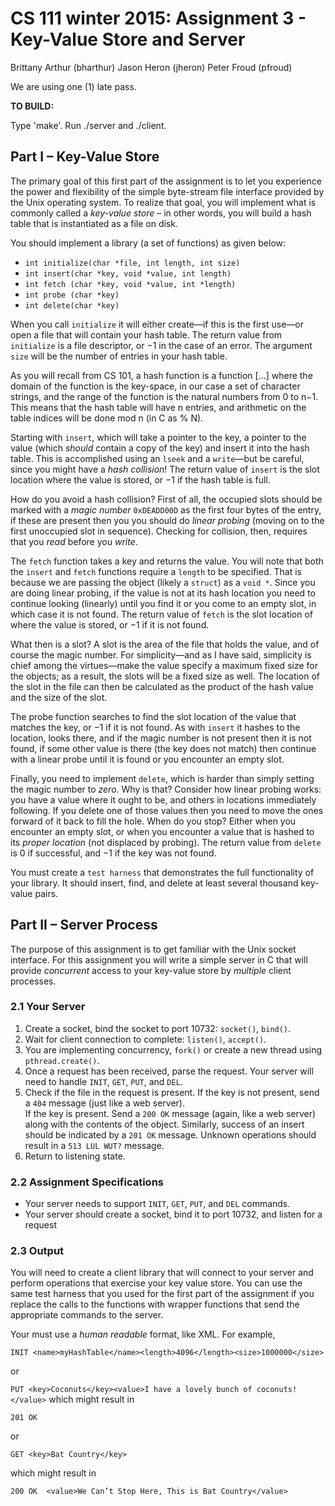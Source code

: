
# CS 111 winter 2015: Assignment 3 - Key-Value Store and Server

Brittany Arthur (bharthur)
Jason Heron (jheron)
Peter Froud (pfroud)

We are using one (1) late pass.

**TO BUILD:**

Type 'make'.
Run ./server and ./client.

## Part I – Key-Value Store

The primary goal of this first part of the assignment is to let you experience the power and flexibility of the simple byte-stream
file interface provided by the Unix operating system. To realize that goal, you will implement what is commonly called a
*key-value store* – in other words, you will build a hash table that is instantiated as a file on disk.

You should implement a library (a set of functions) as given below:

* ``int initialize(char *file, int length, int size)``
* ``int insert(char *key, void *value, int length)``
* ``int fetch (char *key, void *value, int *length)``
* ``int probe (char *key)``
* ``int delete(char *key)``

When you call ``initialize`` it will either create—if this is the first use—or open a file that will contain your hash table.
The return value from ``initialize`` is a file descriptor, or −1 in the case of an error. The argument ``size`` will be the number
of entries in your hash table.

As you will recall from CS 101, a hash function is a function [...]
where the domain of the function is the key-space, in our case a set of character strings, and the range of the function is the
natural numbers from 0 to n−1. This means that the hash table will have n entries, and arithmetic on the table indices will
be done mod n (in C as % N).

Starting with ``insert``, which will take a pointer to the key, a pointer to the value (which *should* contain a copy of the key)
and insert it into the hash table. This is accomplished using an ``lseek`` and a ``write``—but be careful, since you might have a
*hash collision*! The return value of ``insert`` is the slot location where the value is stored, or −1 if the hash table is full.

How do you avoid a hash collision? First of all, the occupied slots should be marked with a *magic number* ``0xDEADD00D`` as
the first four bytes of the entry, if these are present then you you should do *linear probing* (moving on to the first unoccupied
slot in sequence). Checking for collision, then, requires that you *read* before you *write*.

The ``fetch`` function takes a key and returns the value. You will note that both the ``insert`` and ``fetch`` functions require
a ``length`` to be specified. That is because we are passing the object (likely a ``struct``) as a ``void *``. Since you are doing linear
probing, if the value is not at its hash location you need to continue looking (linearly) until you find it or you come to an
empty slot, in which case it is not found. The return value of ``fetch`` is the slot location of where the value is stored, or −1 if
it is not found.

What then is a slot? A slot is the area of the file that holds the value, and of course the magic number. For simplicity—and
as I have said, simplicity is chief among the virtues—make the value specify a maximum fixed size for the objects; as a result,
the slots will be a fixed size as well. The location of the slot in the file can then be calculated as the product of the hash value
and the size of the slot.

The probe function searches to find the slot location of the value that matches the key, or −1 if it is not found. As with
``insert`` it hashes to the location, looks there, and if the magic number is not present then it is not found, if some other value
is there (the key does not match) then continue with a linear probe until it is found or you encounter an empty slot.

Finally, you need to implement ``delete``, which is harder than simply setting the magic number to *zero*. Why is that?
Consider how linear probing works: you have a value where it ought to be, and others in locations immediately following.
If you delete one of those values then you need to move the ones forward of it back to fill the hole. When do you stop?
Either when you encounter an empty slot, or when you encounter a value that is hashed to its *proper location* (not displaced
by probing). The return value from ``delete`` is 0 if successful, and −1 if the key was not found.

You must create a ``test harness`` that demonstrates the full functionality of your library. It should insert, find, and delete at
least several thousand key-value pairs.

## Part II – Server Process

The purpose of this assignment is to get familiar with the Unix socket interface. For this assignment you will write a simple
server in C that will provide *concurrent* access to your key-value store by *multiple* client processes.

### 2.1 Your Server

1. Create a socket, bind the socket to port 10732: ``socket()``, ``bind()``.
2. Wait for client connection to complete: ``listen()``, ``accept()``.
3. You are implementing concurrency, ``fork()`` or create a new thread using ``pthread.create()``.
4. Once a request has been received, parse the request. Your server will need to handle ``INIT``, ``GET``, ``PUT``, and ``DEL``.
5. Check if the file in the request is present.
If the key is not present, send a ``404`` message (just like a web server).  
If the key is present. Send a ``200 OK`` message (again, like a web server) along with the contents of the object. Similarly, success of an insert should be indicated by a ``201 OK`` message.
Unknown operations should result in a ``513 LUL WUT?`` message.
6. Return to listening state.

### 2.2 Assignment Specifications

* Your server needs to support ``INIT``, ``GET``, ``PUT``, and ``DEL`` commands.
* Your server should create a socket, bind it to port 10732, and listen for a request

### 2.3 Output

You will need to create a client library that will connect to your server and perform operations that exercise your key value store. You can use the same test harness that you used for the first part of the assignment if you replace the calls to the functions with wrapper functions that send the appropriate commands to the server.

Your must use a *human readable* format, like XML. For example,

``INIT <name>myHashTable</name><length>4096</length><size>1000000</size>``

or

``PUT <key>Coconuts</key><value>I have a lovely bunch of coconuts!</value>``
which might result in

``201 OK``

or

``GET <key>Bat Country</key>``

which might result in

``200 OK 
<value>We Can’t Stop Here, This is Bat Country</value>``
